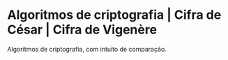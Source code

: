 # Algoritmos de criptografia | Cifra de César | Cifra de Vigenère
 Algoritmos de criptografia, com intuito de comparação.
